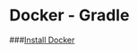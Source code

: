 Docker - Gradle
======================

 ###[Install Docker](https://docs.docker.com/engine/installation/)



